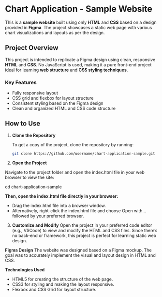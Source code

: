 # Chart Application - Sample Website

This is a **sample website** built using only **HTML** and **CSS** based on a design provided in **Figma**. The project showcases a static web page with various chart visualizations and layouts as per the design.

## Project Overview

This project is intended to replicate a Figma design using clean, responsive **HTML** and **CSS**. No JavaScript is used, making it a pure front-end project ideal for learning **web structure** and **CSS styling techniques**.

### Key Features

- Fully responsive layout
- CSS grid and flexbox for layout structure
- Consistent styling based on the Figma design
- Clean and organized HTML and CSS code structure

## How to Use

1. **Clone the Repository**

   To get a copy of the project, clone the repository by running:

   ```bash
   git clone https://github.com/username/chart-application-sample.git
2. **Open the Project**

  Navigate to the project folder and open the index.html file in your web browser to view the site:
   
  cd chart-application-sample 

**Then, open the index.html file directly in your browser:**
- Drag the index.html file into a browser window.
- Alternatively, right-click the index.html file and choose Open with... followed by your preferred browser.

3. **Customize and Modify**
  Open the project in your preferred code editor (e.g., VSCode) to view and modify the HTML and CSS files. Since there’s no back-end or framework, this project is perfect for learning static web design.

**Figma Design**
  The website was designed based on a Figma mockup. The goal was to accurately implement the visual and layout design in HTML and CSS.

**Technologies Used**
- HTML5 for creating the structure of the web page.
- CSS3 for styling and making the layout responsive.
- Flexbox and CSS Grid for layout structure.




